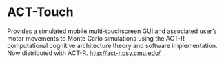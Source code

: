 # ACT-Touch
Provides a simulated mobile multi-touchscreen GUI and associated user’s motor movements to Monte Carlo simulations using the ACT-R computational cognitive architecture theory and software implementation. Now distributed with ACT-R. http://act-r.psy.cmu.edu/
